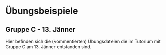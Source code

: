 # Übungsbeispiele
## Gruppe C - 13. Jänner
Hier befinden sich die (kommentierten) Übungsdateien die im Tutorium mit Gruppe C am 13. Jänner entstanden sind.